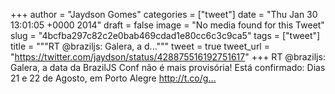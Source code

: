 
+++
author = "Jaydson Gomes"
categories = ["tweet"]
date = "Thu Jan 30 13:01:05 +0000 2014"
draft = false
image = "No media found for this Tweet"
slug = "4bcfba297c82c2e0bab469cdad1e80cc6c3c9ca5"
tags = ["tweet"]
title = """RT @braziljs: Galera, a d..."""
tweet = true
tweet_url = "https://twitter.com/jaydson/status/428875516192751617"
+++
RT @braziljs: Galera, a data da BrazilJS Conf não é mais provisória! Está confirmado: Dias 21 e 22 de Agosto, em Porto Alegre http://t.co/g…
